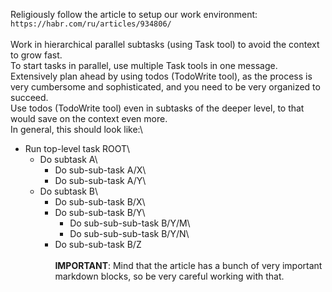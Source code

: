 Religiously follow the article to setup our work environment: ```https://habr.com/ru/articles/934806/```\
\
Work in hierarchical parallel subtasks (using Task tool) to avoid the context to grow fast.\
To start tasks in parallel, use multiple Task tools in one message.\
Extensively plan ahead by using todos (TodoWrite tool), as the process is very cumbersome and sophisticated, and you need to be very organized to succeed.\
Use todos (TodoWrite tool) even in subtasks of the deeper level, to that would save on the context even more.\
In general, this should look like:\
  - Run top-level task ROOT\
    - Do subtask A\
      - Do sub-sub-task A/X\
      - Do sub-sub-task A/Y\
    - Do subtask B\
      - Do sub-sub-task B/X\
      - Do sub-sub-task B/Y\
        - Do sub-sub-sub-task B/Y/M\
        - Do sub-sub-sub-task B/Y/N\
      - Do sub-sub-task B/Z\
\
**IMPORTANT**: Mind that the article has a bunch of very important markdown blocks, so be very careful working with that.